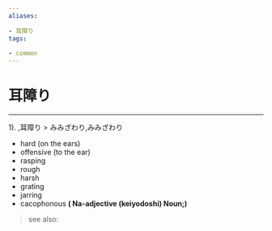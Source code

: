 ```yaml
---
aliases:
    
- 耳障り
tags:
    
- common
---
```


# 耳障り
---
1).
,耳障り > みみざわり,みみざわり

- hard (on the ears)
- offensive (to the ear)
- rasping
- rough
- harsh
- grating
- jarring
- cacophonous
**( Na-adjective (keiyodoshi) Noun;)**
> see also: 
            